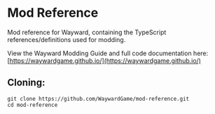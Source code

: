 # Mod Reference

Mod reference for Wayward, containing the TypeScript references/definitions used for modding.

View the Wayward Modding Guide and full code documentation here: [https://waywardgame.github.io/](https://waywardgame.github.io/)

## Cloning:
```
git clone https://github.com/WaywardGame/mod-reference.git
cd mod-reference
```